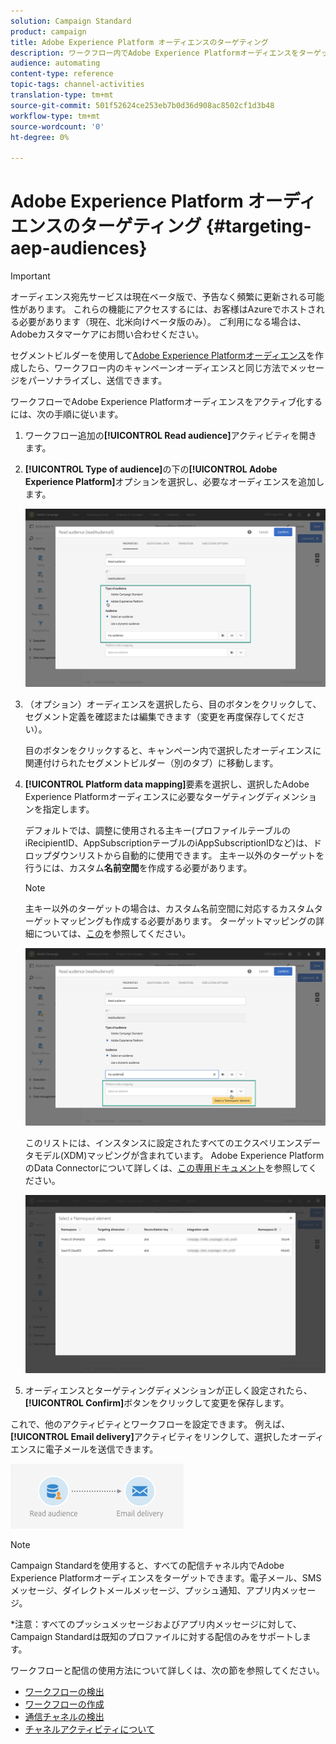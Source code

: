 ```yaml
---
solution: Campaign Standard
product: campaign
title: Adobe Experience Platform オーディエンスのターゲティング
description: ワークフロー内でAdobe Experience Platformオーディエンスをターゲットする方法を説明します。
audience: automating
content-type: reference
topic-tags: channel-activities
translation-type: tm+mt
source-git-commit: 501f52624ce253eb7b0d36d908ac8502cf1d3b48
workflow-type: tm+mt
source-wordcount: '0'
ht-degree: 0%

---
```



# Adobe Experience Platform オーディエンスのターゲティング {#targeting-aep-audiences}

>[!IMPORTANT]
>
>オーディエンス宛先サービスは現在ベータ版で、予告なく頻繁に更新される可能性があります。 これらの機能にアクセスするには、お客様はAzureでホストされる必要があります（現在、北米向けベータ版のみ）。 ご利用になる場合は、Adobeカスタマーケアにお問い合わせください。

セグメントビルダーを使用して[Adobe Experience Platformオーディエンス](../../audiences/using/aep-about-audience-destinations-service.md)を作成したら、ワークフロー内のキャンペーンオーディエンスと同じ方法でメッセージをパーソナライズし、送信できます。

ワークフローでAdobe Experience Platformオーディエンスをアクティブ化するには、次の手順に従います。

1. ワークフロー追加の&#x200B;**[!UICONTROL Read audience]**&#x200B;アクティビティを開きます。

1. **[!UICONTROL Type of audience]**&#x200B;の下の&#x200B;**[!UICONTROL Adobe Experience Platform]**&#x200B;オプションを選択し、必要なオーディエンスを追加します。

   ![](assets/aep_wkf_readaudience.png)

1. （オプション）オーディエンスを選択したら、目のボタンをクリックして、セグメント定義を確認または編集できます（変更を再度保存してください）。

   目のボタンをクリックすると、キャンペーン内で選択したオーディエンスに関連付けられたセグメントビルダー（別のタブ）に移動します。

1. **[!UICONTROL Platform data mapping]**&#x200B;要素を選択し、選択したAdobe Experience Platformオーディエンスに必要なターゲティングディメンションを指定します。

   デフォルトでは、調整に使用される主キー(プロファイルテーブルのiRecipientID、AppSubscriptionテーブルのiAppSubscriptionIDなど)は、ドロップダウンリストから自動的に使用できます。 主キー以外のターゲットを行うには、カスタム&#x200B;**名前空間**&#x200B;を作成する必要があります。

   >[!NOTE]
   >
   >主キー以外のターゲットの場合は、カスタム名前空間に対応するカスタムターゲットマッピングも作成する必要があります。 ターゲットマッピングの詳細については、[この](../../administration/using/target-mappings-in-campaign.md)を参照してください。

   ![](assets/aep_wkf_readaudience_namespace.png)

   このリストには、インスタンスに設定されたすべてのエクスペリエンスデータモデル(XDM)マッピングが含まれています。 Adobe Experience PlatformのData Connectorについて詳しくは、[この専用ドキュメント](../../developing/using/aep-about-data-connector.md)を参照してください。

   ![](assets/aep_wkf_readaudience_namespace2.png)

1. オーディエンスとターゲティングディメンションが正しく設定されたら、**[!UICONTROL Confirm]**&#x200B;ボタンをクリックして変更を保存します。

これで、他のアクティビティとワークフローを設定できます。 例えば、**[!UICONTROL Email delivery]**&#x200B;アクティビティをリンクして、選択したオーディエンスに電子メールを送信できます。

![](assets/aep_wkf_email.png)

>[!NOTE]
>
>Campaign Standardを使用すると、すべての配信チャネル内でAdobe Experience Platformオーディエンスをターゲットできます。電子メール、SMSメッセージ、ダイレクトメールメッセージ、プッシュ通知、アプリ内メッセージ。
>
>*注意：すべてのプッシュメッセージおよびアプリ内メッセージに対して、Campaign Standardは既知のプロファイルに対する配信のみをサポートします。

ワークフローと配信の使用方法について詳しくは、次の節を参照してください。

* [ワークフローの検出](../../automating/using/get-started-workflows.md)
* [ワークフローの作成](../../automating/using/building-a-workflow.md)
* [通信チャネルの検出](../../channels/using/get-started-communication-channels.md)
* [チャネルアクティビティについて](../../automating/using/about-channel-activities.md)

